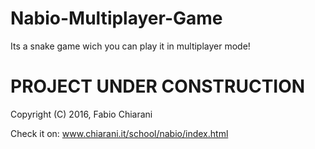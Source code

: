 # Nabio-Multiplayer-Game
Its a snake game wich you can play it in multiplayer mode!

# PROJECT UNDER CONSTRUCTION 
Copyright (C) 2016, Fabio Chiarani


Check it on: www.chiarani.it/school/nabio/index.html

